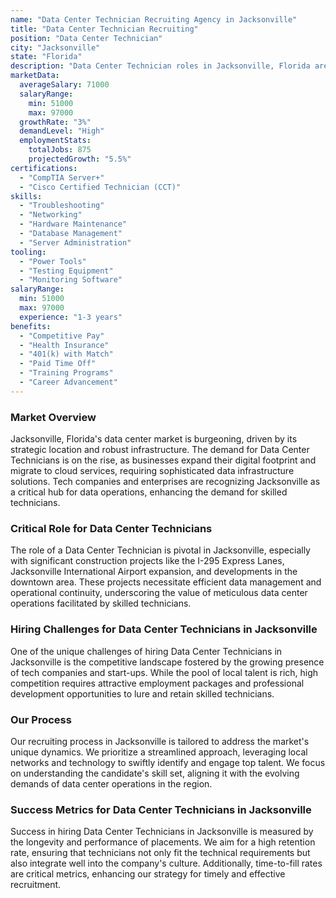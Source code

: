 ```yaml
---
name: "Data Center Technician Recruiting Agency in Jacksonville"
title: "Data Center Technician Recruiting"
position: "Data Center Technician"
city: "Jacksonville"
state: "Florida"
description: "Data Center Technician roles in Jacksonville, Florida are in demand, primarily in the telecommunication industry, with a focus on maintenance, organization and support of IT and data infrastructure."
marketData:
  averageSalary: 71000
  salaryRange:
    min: 51000
    max: 97000
  growthRate: "3%"
  demandLevel: "High"
  employmentStats:
    totalJobs: 875
    projectedGrowth: "5.5%"
certifications:
  - "CompTIA Server+"
  - "Cisco Certified Technician (CCT)"
skills:
  - "Troubleshooting"
  - "Networking"
  - "Hardware Maintenance"
  - "Database Management"
  - "Server Administration"
tooling:
  - "Power Tools"
  - "Testing Equipment"
  - "Monitoring Software"
salaryRange:
  min: 51000
  max: 97000
  experience: "1-3 years"
benefits:
  - "Competitive Pay"
  - "Health Insurance"
  - "401(k) with Match"
  - "Paid Time Off"
  - "Training Programs"
  - "Career Advancement"
---
```


### Market Overview
Jacksonville, Florida's data center market is burgeoning, driven by its strategic location and robust infrastructure. The demand for Data Center Technicians is on the rise, as businesses expand their digital footprint and migrate to cloud services, requiring sophisticated data infrastructure solutions. Tech companies and enterprises are recognizing Jacksonville as a critical hub for data operations, enhancing the demand for skilled technicians.

### Critical Role for Data Center Technicians
The role of a Data Center Technician is pivotal in Jacksonville, especially with significant construction projects like the I-295 Express Lanes, Jacksonville International Airport expansion, and developments in the downtown area. These projects necessitate efficient data management and operational continuity, underscoring the value of meticulous data center operations facilitated by skilled technicians.

### Hiring Challenges for Data Center Technicians in Jacksonville
One of the unique challenges of hiring Data Center Technicians in Jacksonville is the competitive landscape fostered by the growing presence of tech companies and start-ups. While the pool of local talent is rich, high competition requires attractive employment packages and professional development opportunities to lure and retain skilled technicians.

### Our Process
Our recruiting process in Jacksonville is tailored to address the market's unique dynamics. We prioritize a streamlined approach, leveraging local networks and technology to swiftly identify and engage top talent. We focus on understanding the candidate's skill set, aligning it with the evolving demands of data center operations in the region.

### Success Metrics for Data Center Technicians in Jacksonville
Success in hiring Data Center Technicians in Jacksonville is measured by the longevity and performance of placements. We aim for a high retention rate, ensuring that technicians not only fit the technical requirements but also integrate well into the company's culture. Additionally, time-to-fill rates are critical metrics, enhancing our strategy for timely and effective recruitment.